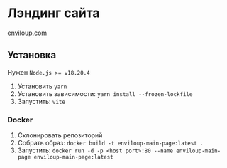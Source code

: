 # Лэндинг сайта

[enviloup.com](https://enviloup.com/)

## Установка

Нужен `Node.js >= v18.20.4`

1. Установить `yarn`
2. Установить зависимости: `yarn install --frozen-lockfile`
3. Запустить: `vite`

### Docker

1. Склонировать репозиторий
2. Собрать образ: `docker build -t enviloup-main-page:latest .`
3. Запустить: `docker run -d -p <host port>:80 --name enviloup-main-page enviloup-main-page:latest`
